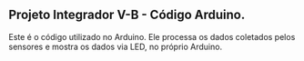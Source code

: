 ## Projeto Integrador V-B - Código Arduino.
Este é o código utilizado no Arduino. Ele processa os dados coletados pelos sensores e mostra os dados via LED, no próprio Arduino.
